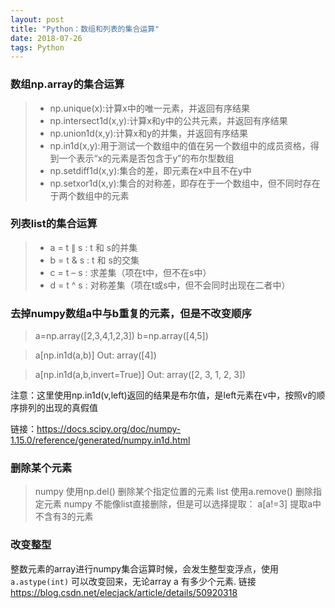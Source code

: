 ```yaml
---
layout: post
title: "Python：数组和列表的集合运算"
date: 2018-07-26
tags: Python
---
```


### 数组np.array的集合运算
> - np.unique(x):计算x中的唯一元素，并返回有序结果
> - np.intersect1d(x,y):计算x和y中的公共元素，并返回有序结果
> - np.union1d(x,y):计算x和y的并集，并返回有序结果
> - np.in1d(x,y):用于测试一个数组中的值在另一个数组中的成员资格，得到一个表示“x的元素是否包含于y”的布尔型数组
> - np.setdiff1d(x,y):集合的差，即元素在x中且不在y中
> - np.setxor1d(x,y):集合的对称差，即存在于一个数组中，但不同时存在于两个数组中的元素


### 列表list的集合运算
> - a = t $\|$ s : t 和 s的并集
> - b = t & s : t 和 s的交集
> - c = t – s : 求差集（项在t中，但不在s中）
> - d = t ^ s : 对称差集（项在t或s中，但不会同时出现在二者中）


### 去掉numpy数组a中与b重复的元素，但是不改变顺序

> a=np.array([2,3,4,1,2,3])
> b=np.array([4,5])

> a[np.in1d(a,b)]
Out: array([4])

> a[np.in1d(a,b,invert=True)]
Out: array([2, 3, 1, 2, 3])

注意：这里使用np.in1d(v,left)返回的结果是布尔值，是left元素在v中，按照v的顺序排列的出现的真假值

链接：<https://docs.scipy.org/doc/numpy-1.15.0/reference/generated/numpy.in1d.html>


### 删除某个元素
> numpy 使用np.del() 删除某个指定位置的元素
> list 使用a.remove() 删除指定元素
> numpy 不能像list直接删除，但是可以选择提取： a[a!=3] 提取a中不含有3的元素



### 改变整型
整数元素的array进行numpy集合运算时候，会发生整型变浮点，使用 `a.astype(int)` 可以改变回来，无论array a 有多少个元素.
链接<https://blog.csdn.net/elecjack/article/details/50920318>
